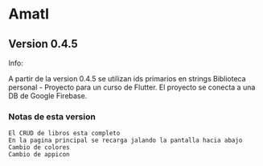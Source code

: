 # Amatl
## Version 0.4.5

Info:

A partir de la version 0.4.5 se utilizan ids primarios en strings
Biblioteca personal - Proyecto para un curso de Flutter.
El proyecto se conecta a una DB de Google Firebase.

### Notas de esta version

    El CRUD de libros esta completo
    En la pagina principal se recarga jalando la pantalla hacia abajo
    Cambio de colores
    Cambio de appicon